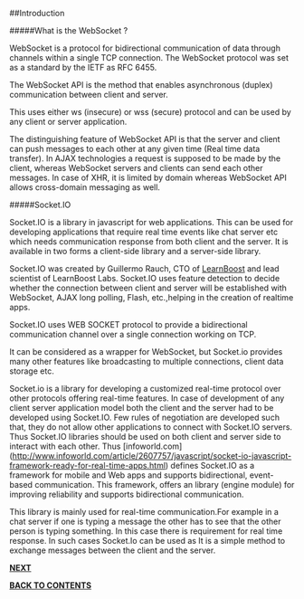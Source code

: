 ##Introduction 

#####What is the WebSocket ?

WebSocket is a protocol for bidirectional communication of data through channels within a single TCP connection. The WebSocket protocol was set as a standard by the IETF as RFC 6455.

The WebSocket API is the method that enables asynchronous (duplex) communication between client and server.

This uses either  ws (insecure) or wss (secure) protocol and can be used by any client or server application.

The distinguishing feature of WebSocket API is that the server and client can push messages to each other at any given time (Real time data transfer).
 In AJAX technologies a request is supposed  to be made by the client, whereas WebSocket servers and clients can send each other messages. In case of  XHR, it is limited by domain whereas WebSocket API allows cross-domain messaging as well.


#####Socket.IO


Socket.IO is a library in javascript for web applications. This can be used for developing applications that require real time events like chat server etc which needs communication response from both client and the server. It is available in two forms a client-side library and a server-side library.

Socket.IO was created by Guillermo Rauch, CTO of [LearnBoost](https://www.learnboost.com) and lead scientist of LearnBoost Labs. Socket.IO uses feature detection to decide whether the connection between client and server will be established with WebSocket, AJAX long polling, Flash, etc.,helping in the creation of realtime apps.

Socket.IO uses WEB SOCKET protocol to provide a bidirectional communication channel over a single connection working on TCP.

It can be considered as a wrapper for WebSocket, but Socket.io provides many other features like broadcasting to multiple connections, client data storage etc.

Socket.io is a library for developing a customized  real-time protocol over other protocols offering real-time features. 
In case of development of any client server application model both the client and the server had to be developed using Socket.IO. Few rules of negotiation are developed such that, they do not allow other applications to connect with Socket.IO servers. Thus Socket.IO libraries should be used on both client and server side to interact with each other.
Thus [infoworld.com] (http://www.infoworld.com/article/2607757/javascript/socket-io-javascript-framework-ready-for-real-time-apps.html) defines Socket.IO as a framework for mobile and Web apps and supports bidirectional, event-based communication. This framework, offers an library (engine module) for improving reliability and supports bidirectional communication.

This library is mainly used for real-time communication.For example in a chat server if one is typing a message the other has to see that the other person is typing something. In this case there is requirement for real time response. In such cases Socket.Io can be used as It is a simple method to exchange messages between the client and the server.








[**NEXT**](https://github.com/sharathvontari/Socket.io/blob/master/How%20to%20use.md)     

[**BACK TO CONTENTS**](https://github.com/sharathvontari/Socket.io/blob/master/README.md)
